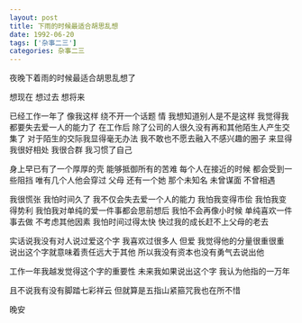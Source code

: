 ```yaml
---
layout: post
title: 下雨的时候最适合胡思乱想
date: 1992-06-20
tags: ['杂事二三']
categories: 杂事二三
---
```


夜晚下着雨的时候最适合胡思乱想了

想现在
想过去
想将来

已经工作一年了
像我这样
绕不开一个话题
情
我想知道别人是不是这样
我觉得我都要失去爱一人的能力了
在工作后
除了公司的人很久没有再和其他陌生人产生交集了
对于陌生的交际我显得毫无办法
我不敢也不愿去融入不感兴趣的圈子
来显得我很好相处
我很合群
我习惯了自己

身上早已有了一个厚厚的壳
能够抵御所有的苦难
每个人在接近的时候
都会受到一些阻挡
唯有几个人他会穿过
父母
还有一个她
那个未知名
未曾谋面
不曾相遇

我很慌张
我怕时间久了
我不仅会失去爱一个人的能力
我怕我变得市侩
我怕我变得势利
我怕我对单纯的爱一件事都会思前想后
我怕不会再像小时候
单纯喜欢一件事去做
不考虑其他因素
我怕时间过得太快
快过我的成长赶不上父母的老去

实话说我没有对人说过爱这个字
我喜欢过很多人
但爱
我觉得他的分量很重很重
说出这个字就意味着责任远大于其他
所以我没有资本也没有勇气去说出他

工作一年我越发觉得这个字的重要性
未来我如果说出这个字
我认为他指的一万年

且不说我有没有脚踏七彩祥云
但就算是五指山紧箍咒我也在所不惜

晚安